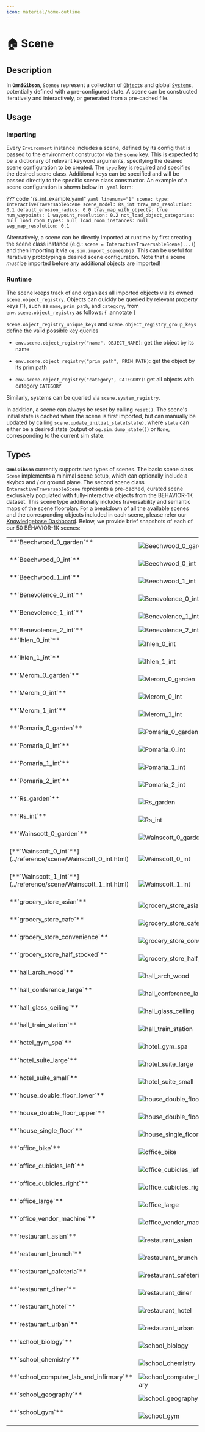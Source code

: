 ```yaml
---
icon: material/home-outline
---
```


# 🏠 **Scene**

## Description

In **`OmniGibson`**, `Scene`s represent a collection of [`Object`](./objects.md)s and global [`System`](./systems.md)s, potentially defined with a pre-configured state. A scene can be constructed iteratively and interactively, or generated from a pre-cached file.

## Usage

### Importing

Every `Environment` instance includes a scene, defined by its config that is passed to the environment constructor via the `scene` key. This is expected to be a dictionary of relevant keyword arguments, specifying the desired scene configuration to be created. The `type` key is required and specifies the desired scene class. Additional keys can be specified and will be passed directly to the specific scene class constructor. An example of a scene configuration is shown below in `.yaml` form:

??? code "rs_int_example.yaml"
    ``` yaml linenums="1"
    scene:
      type: InteractiveTraversableScene
      scene_model: Rs_int
      trav_map_resolution: 0.1
      default_erosion_radius: 0.0
      trav_map_with_objects: true
      num_waypoints: 1
      waypoint_resolution: 0.2
      not_load_object_categories: null
      load_room_types: null
      load_room_instances: null
      seg_map_resolution: 0.1
    ```

Alternatively, a scene can be directly imported at runtime by first creating the scene class instance (e.g.: `scene = InteractiveTraversableScene(...)`) and then importing it via `og.sim.import_scene(obj)`. This can be useful for iteratively prototyping a desired scene configuration. Note that a scene _must_ be imported before any additional objects are imported!

### Runtime

The scene keeps track of and organizes all imported objects via its owned `scene.object_registry`. Objects can quickly be queried by relevant property keys (1), such as `name`, `prim_path`, and `category`, from `env.scene.object_registry` as follows:
{ .annotate }

`scene.object_registry_unique_keys` and `scene.object_registry_group_keys` define the valid possible key queries

- `env.scene.object_registry("name", OBJECT_NAME)`: get the object by its name

- `env.scene.object_registry("prim_path", PRIM_PATH)`: get the object by its prim path

- `env.scene.object_registry("category", CATEGORY)`: get all objects with category `CATEGORY`

Similarly, systems can be queried via `scene.system_registry`.

In addition, a scene can always be reset by calling `reset()`. The scene's initial state is cached when the scene is first imported, but can manually be updated by calling `scene.update_initial_state(state)`, where `state` can either be a desired state (output of `og.sim.dump_state()`) or `None`, corresponding to the current sim state.

## Types
**`OmniGibson`** currently supports two types of scenes. The basic scene class `Scene` implements a minimal scene setup, which can optionally include a skybox and / or ground plane. The second scene class `InteractiveTraversableScene` represents a pre-cached, curated scene exclusively populated with fully-interactive objects from the BEHAVIOR-1K dataset. This scene type additionally includes traversability and semantic maps of the scene floorplan. For a breakdown of all the available scenes and the corresponding objects included in each scene, please refer our [Knowledgebase Dashboard](https://behavior.stanford.edu/knowledgebase/). Below, we provide brief snapshots of each of our 50 BEHAVIOR-1K scenes:

<table markdown="span">
    <tr>
        <td valign="top" width="30%">
            **`Beechwood_0_garden`**<br><br>  
        </td>
        <td>
            <img src="../assets/scenes/birds-eye-views/Beechwood_0_garden.png" alt="Beechwood_0_garden">
        </td>
        <td>
            <img src="../assets/scenes/scene-views/Beechwood_0_garden.png" alt="Beechwood_0_garden">
        </td>
    </tr>
    <tr>
        <td valign="top" width="30%">
            **`Beechwood_0_int`**<br><br> 
        </td>
        <td>
            <img src="../assets/scenes/birds-eye-views/Beechwood_0_int.png" alt="Beechwood_0_int">
        </td>
        <td>
            <img src="../assets/scenes/scene-views/Beechwood_0_int.png" alt="Beechwood_0_int">
        </td>
    </tr>
    <tr>
        <td valign="top" width="30%">
            **`Beechwood_1_int`**<br><br> 
        </td>
        <td>
            <img src="../assets/scenes/birds-eye-views/Beechwood_1_int.png" alt="Beechwood_1_int">
        </td>
        <td>
            <img src="../assets/scenes/scene-views/Beechwood_1_int.png" alt="Beechwood_1_int">
        </td>
    </tr>
    <tr>
        <td valign="top" width="30%">
            **`Benevolence_0_int`**<br><br>
        </td>
        <td>
            <img src="../assets/scenes/birds-eye-views/Benevolence_0_int.png" alt="Benevolence_0_int">
        </td>
        <td>
            <img src="../assets/scenes/scene-views/Benevolence_0_int.png" alt="Benevolence_0_int">
        </td>
    </tr>
    <tr>
        <td valign="top" width="30%">
            **`Benevolence_1_int`**<br><br>  
        </td>
        <td>
            <img src="../assets/scenes/birds-eye-views/Benevolence_1_int.png" alt="Benevolence_1_int">
        </td>
        <td>
            <img src="../assets/scenes/scene-views/Benevolence_1_int.png" alt="Benevolence_1_int">
        </td>
    </tr>
    <tr>
        <td valign="top" width="30%">
            **`Benevolence_2_int`** 
        </td>
        <td>
            <img src="../assets/scenes/birds-eye-views/Benevolence_2_int.png" alt="Benevolence_2_int">
        </td>
        <td>
            <img src="../assets/scenes/scene-views/Benevolence_2_int.png" alt="Benevolence_2_int">
        </td>
    </tr>
    <tr>
        <td valign="top" width="30%">
            **`Ihlen_0_int`**<br><br>  
        </td>
        <td>
            <img src="../assets/scenes/birds-eye-views/Ihlen_0_int.png" alt="Ihlen_0_int">
        </td>
        <td>
            <img src="../assets/scenes/scene-views/Ihlen_0_int.png" alt="Ihlen_0_int">
        </td>
    </tr>
    <tr>
        <td valign="top" width="30%">
            **`Ihlen_1_int`**<br><br>  
        </td>
        <td>
            <img src="../assets/scenes/birds-eye-views/Ihlen_1_int.png" alt="Ihlen_1_int">
        </td>
        <td>
            <img src="../assets/scenes/scene-views/Ihlen_1_int.png" alt="Ihlen_1_int">
        </td>
    </tr>
    <tr>
        <td valign="top" width="30%">
            **`Merom_0_garden`**<br><br>  
        </td>
        <td>
            <img src="../assets/scenes/birds-eye-views/Merom_0_garden.png" alt="Merom_0_garden">
        </td>
        <td>
            <img src="../assets/scenes/scene-views/Merom_0_garden.png" alt="Merom_0_garden">
        </td>
    </tr>
    <tr>
        <td valign="top" width="30%">
            **`Merom_0_int`**<br><br>  
        </td>
        <td>
            <img src="../assets/scenes/birds-eye-views/Merom_0_int.png" alt="Merom_0_int">
        </td>
        <td>
            <img src="../assets/scenes/scene-views/Merom_0_int.png" alt="Merom_0_int">
        </td>
    </tr>
    <tr>
        <td valign="top" width="30%">
            **`Merom_1_int`**<br><br>  
        </td>
        <td>
            <img src="../assets/scenes/birds-eye-views/Merom_1_int.png" alt="Merom_1_int">
        </td>
        <td>
            <img src="../assets/scenes/scene-views/Merom_1_int.png" alt="Merom_1_int">
        </td>
    </tr>
    <tr>
        <td valign="top" width="30%">
            **`Pomaria_0_garden`**<br><br>  
        </td>
        <td>
            <img src="../assets/scenes/birds-eye-views/Pomaria_0_garden.png" alt="Pomaria_0_garden">
        </td>
        <td>
            <img src="../assets/scenes/scene-views/Pomaria_0_garden.png" alt="Pomaria_0_garden">
        </td>
    </tr>
    <tr>
        <td valign="top" width="30%">
            **`Pomaria_0_int`**<br><br>  
        </td>
        <td>
            <img src="../assets/scenes/birds-eye-views/Pomaria_0_int.png" alt="Pomaria_0_int">
        </td>
        <td>
            <img src="../assets/scenes/scene-views/Pomaria_0_int.png" alt="Pomaria_0_int">
        </td>
    </tr>
    <tr>
        <td valign="top" width="30%">
            **`Pomaria_1_int`**<br><br>  
        </td>
        <td>
            <img src="../assets/scenes/birds-eye-views/Pomaria_1_int.png" alt="Pomaria_1_int">
        </td>
        <td>
            <img src="../assets/scenes/scene-views/Pomaria_1_int.png" alt="Pomaria_1_int">
        </td>
    </tr>
    <tr>
        <td valign="top" width="30%">
            **`Pomaria_2_int`**<br><br>  
        </td>
        <td>
            <img src="../assets/scenes/birds-eye-views/Pomaria_2_int.png" alt="Pomaria_2_int">
        </td>
        <td>
            <img src="../assets/scenes/scene-views/Pomaria_2_int.png" alt="Pomaria_2_int">
        </td>
    </tr>
    <tr>
        <td valign="top" width="30%">
            **`Rs_garden`**<br><br>  
        </td>
        <td>
            <img src="../assets/scenes/birds-eye-views/Rs_garden.png" alt="Rs_garden">
        </td>
        <td>
            <img src="../assets/scenes/scene-views/Rs_garden.png" alt="Rs_garden">
        </td>
    </tr>
    <tr>
        <td valign="top" width="30%">
            **`Rs_int`**<br><br>  
        </td>
        <td>
            <img src="../assets/scenes/birds-eye-views/Rs_int.png" alt="Rs_int">
        </td>
        <td>
            <img src="../assets/scenes/scene-views/Rs_int.png" alt="Rs_int">
        </td>
    </tr>
    <tr>
        <td valign="top" width="30%">
            **`Wainscott_0_garden`**<br><br>  
        </td>
        <td>
            <img src="../assets/scenes/birds-eye-views/Wainscott_0_garden.png" alt="Wainscott_0_garden">
        </td>
        <td>
            <img src="../assets/scenes/scene-views/Wainscott_0_garden.png" alt="Wainscott_0_garden">
        </td>
    </tr>
    <tr>
        <td valign="top" width="30%">
            [**`Wainscott_0_int`**](../reference/scene/Wainscott_0_int.html)<br><br>  
        </td>
        <td>
            <img src="../assets/scenes/birds-eye-views/Wainscott_0_int.png" alt="Wainscott_0_int">
        </td>
        <td>
            <img src="../assets/scenes/scene-views/Wainscott_0_int.png" alt="Wainscott_0_int">
        </td>
    </tr>
    <tr>
        <td valign="top" width="30%">
            [**`Wainscott_1_int`**](../reference/scene/Wainscott_1_int.html)<br><br>  
        </td>
        <td>
            <img src="../assets/scenes/birds-eye-views/Wainscott_1_int.png" alt="Wainscott_1_int">
        </td>
        <td>
            <img src="../assets/scenes/scene-views/Wainscott_1_int.png" alt="Wainscott_1_int">
        </td>
    </tr>
    <tr>
        <td valign="top" width="30%">
            **`grocery_store_asian`**<br><br>  
        </td>
        <td>
            <img src="../assets/scenes/birds-eye-views/grocery_store_asian.png" alt="grocery_store_asian">
        </td>
        <td>
            <img src="../assets/scenes/scene-views/grocery_store_asian.png" alt="grocery_store_asian">
        </td>
    </tr>
    <tr>
        <td valign="top" width="30%">
            **`grocery_store_cafe`**<br><br>  
        </td>
        <td>
            <img src="../assets/scenes/birds-eye-views/grocery_store_cafe.png" alt="grocery_store_cafe">
        </td>
        <td>
            <img src="../assets/scenes/scene-views/grocery_store_cafe.png" alt="grocery_store_cafe">
        </td>
    </tr>
    <tr>
        <td valign="top" width="30%">
            **`grocery_store_convenience`**<br><br>  
        </td>
        <td>
            <img src="../assets/scenes/birds-eye-views/grocery_store_convenience.png" alt="grocery_store_convenience">
        </td>
        <td>
            <img src="../assets/scenes/scene-views/grocery_store_convenience.png" alt="grocery_store_convenience">
        </td>
    </tr>
    <tr>
        <td valign="top" width="30%">
            **`grocery_store_half_stocked`**<br><br>  
        </td>
        <td>
            <img src="../assets/scenes/birds-eye-views/grocery_store_half_stocked.png" alt="grocery_store_half_stocked">
        </td>
        <td>
            <img src="../assets/scenes/scene-views/grocery_store_half_stocked.png" alt="grocery_store_half_stocked">
        </td>
    </tr>
    <tr>
        <td valign="top" width="30%">
            **`hall_arch_wood`**<br><br>  
        </td>
        <td>
            <img src="../assets/scenes/birds-eye-views/hall_arch_wood.png" alt="hall_arch_wood">
        </td>
        <td>
            <img src="../assets/scenes/scene-views/hall_arch_wood.png" alt="hall_arch_wood">
        </td>
    </tr>
    <tr>
        <td valign="top" width="30%">
            **`hall_conference_large`**<br><br>  
        </td>
        <td>
            <img src="../assets/scenes/birds-eye-views/hall_conference_large.png" alt="hall_conference_large">
        </td>
        <td>
            <img src="../assets/scenes/scene-views/hall_conference_large.png" alt="hall_conference_large">
        </td>
    </tr>
    <tr>
        <td valign="top" width="30%">
            **`hall_glass_ceiling`**<br><br>  
        </td>
        <td>
            <img src="../assets/scenes/birds-eye-views/hall_glass_ceiling.png
            " alt="hall_glass_ceiling">
        </td>
        <td>
            <img src="../assets/scenes/scene-views/hall_glass_ceiling.png" alt="hall_glass_ceiling">
        </td>
    </tr>
    <tr>
        <td valign="top" width="30%">
            **`hall_train_station`**<br><br>  
        </td>
        <td>
            <img src="../assets/scenes/birds-eye-views/hall_train_station.png" alt="hall_train_station">
        </td>
        <td>
            <img src="../assets/scenes/scene-views/hall_train_station.png" alt="hall_train_station">
        </td>
    </tr>
    <tr>
        <td valign="top" width="30%">
            **`hotel_gym_spa`**<br><br>  
        </td>
        <td>
            <img src="../assets/scenes/birds-eye-views/hotel_gym_spa.png" alt="hotel_gym_spa">
        </td>
        <td>
            <img src="../assets/scenes/scene-views/hotel_gym_spa.png" alt="hotel_gym_spa">
        </td>
    </tr>
    <tr>
        <td valign="top" width="30%">
            **`hotel_suite_large`**<br><br>  
        </td>
        <td>
            <img src="../assets/scenes/birds-eye-views/hotel_suite_large.png" alt="hotel_suite_large">
        </td>
        <td>
            <img src="../assets/scenes/scene-views/hotel_suite_large.png" alt="hotel_suite_large">
        </td>
    </tr>
    <tr>
        <td valign="top" width="30%">
            **`hotel_suite_small`**<br><br>  
        </td>
        <td>
            <img src="../assets/scenes/birds-eye-views/hotel_suite_small.png" alt="hotel_suite_small">
        </td>
        <td>
            <img src="../assets/scenes/scene-views/hotel_suite_small.png" alt="hotel_suite_small">
        </td>
    </tr>
    <tr>
        <td valign="top" width="30%">
            **`house_double_floor_lower`**<br><br>  
        </td>
        <td>
            <img src="../assets/scenes/birds-eye-views/house_double_floor_lower.png" alt="house_double_floor_lower">
        </td>
        <td>
            <img src="../assets/scenes/scene-views/house_double_floor_lower.png" alt="house_double_floor_lower">
        </td>
    </tr>
    <tr>
        <td valign="top" width="30%">
            **`house_double_floor_upper`**<br><br>  
        </td>
        <td>
            <img src="../assets/scenes/birds-eye-views/house_double_floor_upper.png" alt="house_double_floor_upper">
        </td>
        <td>
            <img src="../assets/scenes/scene-views/house_double_floor_upper.png" alt="house_double_floor_upper">
        </td>
    </tr>
    <tr>
        <td valign="top" width="30%">
            **`house_single_floor`**<br><br>  
        </td>
        <td>
            <img src="../assets/scenes/birds-eye-views/house_single_floor.png" alt="house_single_floor">
        </td>
        <td>
            <img src="../assets/scenes/scene-views/house_single_floor.png" alt="house_single_floor">
        </td>
    </tr>
    <tr>
        <td valign="top" width="30%">
            **`office_bike`**<br><br>  
        </td>
        <td>
            <img src="../assets/scenes/birds-eye-views/office_bike.png" alt="office_bike">
        </td>
        <td>
            <img src="../assets/scenes/scene-views/office_bike.png" alt="office_bike">
        </td>
    </tr>
    <tr>
        <td valign="top" width="30%">
            **`office_cubicles_left`**<br><br>  
        </td>
        <td>
            <img src="../assets/scenes/birds-eye-views/office_cubicles_left.png" alt="office_cubicles_left">
        </td>
        <td>
            <img src="../assets/scenes/scene-views/office_cubicles_left.png" alt="office_cubicles_left">
        </td>
    </tr>
    <tr>
        <td valign="top" width="30%">
            **`office_cubicles_right`**<br><br>  
        </td>
        <td>
            <img src="../assets/scenes/birds-eye-views/office_cubicles_right.png" alt="office_cubicles_right">
        </td>
        <td>
            <img src="../assets/scenes/scene-views/office_cubicles_right.png" alt="office_cubicles_right">
        </td>
    </tr>
    <tr>
        <td valign="top" width="30%">
            **`office_large`**<br><br>  
        </td>
        <td>
            <img src="../assets/scenes/birds-eye-views/office_large.png" alt="office_large">
        </td>
        <td>
            <img src="../assets/scenes/scene-views/office_large.png" alt="office_large">
        </td>
    </tr>
    <tr>
        <td valign="top" width="30%">
            **`office_vendor_machine`**<br><br>  
        </td>
        <td>
            <img src="../assets/scenes/birds-eye-views/office_vendor_machine.png" alt="office_vendor_machine">
        </td>
        <td>
            <img src="../assets/scenes/scene-views/office_vendor_machine.png" alt="office_vendor_machine">
        </td>
    </tr>
    <tr>
        <td valign="top" width="30%">
            **`restaurant_asian`**<br><br>  
        </td>
        <td>
            <img src="../assets/scenes/birds-eye-views/restaurant_asian.png" alt="restaurant_asian">
        </td>
        <td>
            <img src="../assets/scenes/scene-views/restaurant_asian.png" alt="restaurant_asian">
        </td>
    </tr>
    <tr>
        <td valign="top" width="30%">
            **`restaurant_brunch`**<br><br>  
        </td>
        <td>
            <img src="../assets/scenes/birds-eye-views/restaurant_brunch.png" alt="restaurant_brunch">
        </td>
        <td>
            <img src="../assets/scenes/scene-views/restaurant_brunch.png" alt="restaurant_brunch">
        </td>
    </tr>
    <tr>
        <td valign="top" width="30%">
            **`restaurant_cafeteria`**<br><br>  
        </td>
        <td>
            <img src="../assets/scenes/birds-eye-views/restaurant_cafeteria.png" alt="restaurant_cafeteria">
        </td>
        <td>
            <img src="../assets/scenes/scene-views/restaurant_cafeteria.png" alt="restaurant_cafeteria">
        </td>
    </tr>
    <tr>
        <td valign="top" width="30%">
            **`restaurant_diner`**<br><br>  
        </td>
        <td>
            <img src="../assets/scenes/birds-eye-views/restaurant_diner.png" alt="restaurant_diner">
        </td>
        <td>
            <img src="../assets/scenes/scene-views/restaurant_diner.png" alt="restaurant_diner">
        </td>
    </tr>
    <tr>
        <td valign="top" width="30%">
            **`restaurant_hotel`**<br><br>  
        </td>
        <td>
            <img src="../assets/scenes/birds-eye-views/restaurant_hotel.png" alt="restaurant_hotel">
        </td>
        <td>
            <img src="../assets/scenes/scene-views/restaurant_hotel.png" alt="restaurant_hotel">
        </td>
    </tr>
    <tr>
        <td valign="top" width="30%">
            **`restaurant_urban`**<br><br>  
        </td>
        <td>
            <img src="../assets/scenes/birds-eye-views/restaurant_urban.png" alt="restaurant_urban">
        </td>
        <td>
            <img src="../assets/scenes/scene-views/restaurant_urban.png" alt="restaurant_urban">
        </td>
    </tr>
    <tr>
        <td valign="top" width="30%">
            **`school_biology`**<br><br>  
        </td>
        <td>
            <img src="../assets/scenes/birds-eye-views/school_biology.png" alt="school_biology">
        </td>
        <td>
            <img src="../assets/scenes/scene-views/school_biology.png" alt="school_biology">
        </td>
    </tr>
    <tr>
        <td valign="top" width="30%">
            **`school_chemistry`**<br><br>  
        </td>
        <td>
            <img src="../assets/scenes/birds-eye-views/school_chemistry.png" alt="school_chemistry">
        </td>
        <td>
            <img src="../assets/scenes/scene-views/school_chemistry.png" alt="school_chemistry">
        </td>
    </tr>
    <tr>
        <td valign="top" width="30%">
            **`school_computer_lab_and_infirmary`**<br><br>  
        </td>
        <td>
            <img src="../assets/scenes/birds-eye-views/school_computer_lab_and_infirmary.png" alt="school_computer_lab_and_infirmary">
        </td>
        <td>
            <img src="../assets/scenes/scene-views/school_computer_lab_and_infirmary.png" alt="school_computer_lab_and_infirmary">
        </td>
    </tr>
    <tr>
        <td valign="top" width="30%">
            **`school_geography`**<br><br>  
        </td>
        <td>
            <img src="../assets/scenes/birds-eye-views/school_geography.png" alt="school_geography">
        </td>
        <td>
            <img src="../assets/scenes/scene-views/school_geography.png" alt="school_geography">
        </td>
    </tr>
    <tr>
        <td valign="top" width="30%">
            **`school_gym`**<br><br>  
        </td>
        <td>
            <img src="../assets/scenes/birds-eye-views/school_gym.png" alt="school_gym">
        </td>
        <td>
            <img src="../assets/scenes/scene-views/school_gym.png" alt="school_gym">
        </td>
    </tr>
</table>


